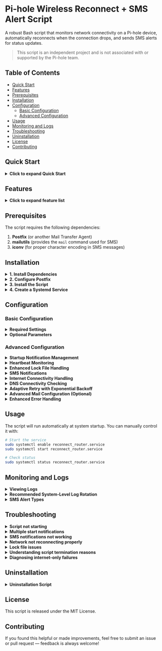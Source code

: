 # Pi-hole Wireless Reconnect + SMS Alert Script

A robust Bash script that monitors network connectivity on a Pi-hole device, automatically reconnects when the connection drops, and sends SMS alerts for status updates.

>This script is an independent project and is not associated with or supported by the Pi-hole team.

## Table of Contents
- [Quick Start](#quick-start)
- [Features](#features)
- [Prerequisites](#prerequisites)
- [Installation](#installation)
- [Configuration](#configuration)
  - [Basic Configuration](#basic-configuration)
  - [Advanced Configuration](#advanced-configuration)
- [Usage](#usage)
- [Monitoring and Logs](#monitoring-and-logs)
- [Troubleshooting](#troubleshooting)
- [Uninstallation](#uninstallation)
- [License](#license)
- [Contributing](#contributing)

## Quick Start

<details>
<summary><strong>Click to expand Quick Start</strong></summary>

```bash
# 1. Install dependencies
sudo apt update && sudo apt install -y postfix mailutils libc-bin

# 👉 If using Gmail as your mail relay, you'll also need to:
#    - Create an App Password: https://myaccount.google.com/apppasswords
#    - Configure Postfix with your Gmail SMTP credentials (see "Advanced Mail Configuration" below)

# 2. Get the script
wget -O reconnect_router.sh https://raw.githubusercontent.com/Phatnoir/pi-hole-wireless-reconnect/main/reconnect_router.sh
sudo mv reconnect_router.sh /usr/local/bin/
sudo chmod +x /usr/local/bin/reconnect_router.sh

# 3. Configure your settings (required)
sudo nano /usr/local/bin/reconnect_router.sh
# Edit ROUTER_IP, INTERFACE, PHONE_NUMBER, and CARRIER_GATEWAY

# 4. Create service file
sudo tee /etc/systemd/system/reconnect_router.service > /dev/null << EOL
[Unit]
Description=Pi-hole Wireless Reconnect Script
After=network-online.target
Wants=network-online.target

[Service]
ExecStartPre=/bin/sleep 10
ExecStart=/usr/local/bin/reconnect_router.sh
Restart=always
RestartSec=30
User=root

[Install]
WantedBy=multi-user.target
EOL

# 5. Enable and start the service
sudo systemctl enable reconnect_router.service
sudo systemctl start reconnect_router.service

# 6. Check status
sudo systemctl status reconnect_router.service
```

</details>

## Features

<details>
<summary><strong>Click to expand feature list</strong></summary>

* **Automatic reconnection** — Detects connectivity loss and reattempts connection with intelligent retries
* **Exponential backoff** — Gradually increases delay during outages, capped at 10 minutes
* **SMS notifications** — Real-time alerts with queued delivery and message type prioritization
* **Heartbeat monitoring** — Tracks unexpected interruptions and logs downtime duration
* **Multiple log files** — Separate logs for events, downtime, and heartbeats with fallback to `/tmp`
* **System integration** — Runs at startup via `systemd` with graceful restart handling
* **Message filtering** — START, ALERT, TRYING, OK, and CRITICAL types reduce notification spam
* **Robust locking** — Prevents race conditions with PID-based locking and stale lock cleanup
* **Self-test** — Validates network interface, DHCP client, and dependencies on launch
* **Error handling** — Trap-based termination with environment cleanup
* **Log rotation** — Prevents disk bloat with built-in size checks and auto-rotation
* **Anti-spam safeguards** — Suppresses duplicate START messages within configurable intervals
* **Concise SMS format** — Includes downtime and retry count while staying under SMS length limits
* **Resilience improvements** — Fully quoted variables, consistent error handling, graceful shutdown
* **Dual network issue detection** — Differentiates router drop vs internet-only failures
* **DHCP client detection** — Supports both `dhclient` and `dhcpcd` systems automatically
* **Redundant DNS checks** — Uses multiple servers (Cloudflare, Google) to verify internet access
</details>

## Prerequisites

The script requires the following dependencies:

1. **Postfix** (or another Mail Transfer Agent)
2. **mailutils** (provides the `mail` command used for SMS)
3. **iconv** (for proper character encoding in SMS messages)

## Installation

<details>
<summary><strong>1. Install Dependencies</strong></summary>

```bash
# Update package lists
sudo apt update

# Install postfix, mailutils and other dependencies
sudo apt install postfix mailutils libc-bin
```
> **Note:** `iconv` is included in `libc-bin`, so installing `libc-bin` will provide `iconv`.
</details>

<details>
<summary><strong>2. Configure Postfix</strong></summary>

During installation:

* Select **"Internet Site"** when prompted
* For the system mail name, you'll be prompted to enter a fully qualified domain name (FQDN). If this is just for local use on your home network, entering `localhost.localdomain` or `raspberrypi.local` is sufficient.
</details>

<details>
<summary><strong>3. Install the Script</strong></summary>

```bash
# Copy the script to /usr/local/bin/
sudo cp reconnect_router.sh /usr/local/bin/

# Make it executable
sudo chmod +x /usr/local/bin/reconnect_router.sh
```
</details>

<details>
<summary><strong>4. Create a Systemd Service</strong></summary>

Create a new service file:

```bash
sudo nano /etc/systemd/system/reconnect_router.service
```

Add the following content:

```ini
[Unit]
Description=Pi-hole Wireless Reconnect Script
After=network-online.target
Wants=network-online.target

[Service]
ExecStartPre=/bin/sleep 10
ExecStart=/usr/local/bin/reconnect_router.sh
Restart=always
RestartSec=30
User=root

[Install]
WantedBy=multi-user.target
```

> **Note:** The service uses `Restart=always` with `RestartSec=30` to prevent excessive restart cycles.

Enable and start the service:

```bash
sudo systemctl enable reconnect_router.service
sudo systemctl start reconnect_router.service
```
</details>

## Configuration

### Basic Configuration

<details>
<summary><strong>Required Settings</strong></summary>

1. Edit the script with your preferred editor:
   ```bash
   sudo nano /usr/local/bin/reconnect_router.sh
   ```

2. Update the following variables:
   - `ROUTER_IP`: Your router's IP address (default is "192.168.1.1")
   - `INTERFACE`: Your network interface (default is "wlan0" for WiFi)
     - For Ethernet connections, use "eth0" (or "enp3s0" on newer systems)
     - To find your interface name, run: `ip addr show` or `ifconfig`
   - `PHONE_NUMBER`: Your phone number for SMS alerts
   - `CARRIER_GATEWAY`: Your cellular carrier's SMS gateway
     - Verizon: vtext.com
     - AT&T: txt.att.net
     - T-Mobile: tmomail.net

3. Save and close the file
</details>

<details>
<summary><strong>Optional Parameters</strong></summary>

- `RETRY_DELAY`: Time between reconnection attempts (default: 15s)
- `MAX_RETRIES`: Maximum reconnection attempts before giving up (default: 10)
- `HEARTBEAT_ENABLED`: Enable/disable heartbeat monitoring (default: true)
- `HEARTBEAT_INTERVAL`: Time between heartbeat checks (default: 3600s = 1 hour)
- `MISSED_HEARTBEATS_THRESHOLD`: Number of missed heartbeats before alerting (default: 3)
- `PING_COUNT`: Number of pings to send when checking connection (default: 2)
- `PING_TIMEOUT`: Timeout in seconds for ping operation (default: 3)
- `PING_SIZE`: Size of ping packet in bytes (default: 32)
- `MAX_INTERNET_FAILURES`: Number of internet failures before temporary backoff (default: 5)
- `STARTUP_THRESHOLD`: Time (in seconds) to suppress duplicate startup notifications (default: 300)
- `RESTART_INTERVAL`: Minimum time between interface restarts (default: 180s = 3 minutes)
- `DNS_CHECK_HOSTS`: Array of DNS servers to check for internet connectivity (default: Cloudflare DNS)
- `SMS_INTERNET_CHECK`: IP address to verify internet connectivity for SMS delivery (default: 8.8.8.8)
- `SMS_INTERNET_FAILURE_THRESHOLD`: Minimum number of consecutive internet-only failures before sending an [OK] recovery SMS (default: 10)
</details>

### Advanced Configuration

<details>
<summary><strong>Startup Notification Management</strong></summary>

The script includes a feature to prevent duplicate startup notifications when the service restarts frequently:

```bash
# Startup notification configuration
STARTUP_CHECK_FILE="/tmp/reconnect_router_last_start"
STARTUP_THRESHOLD=300  # 5 minutes
```

If the script restarts within 5 minutes of a previous run, it will suppress the startup SMS notification to reduce message spam. You can adjust the threshold by changing the value (in seconds).
</details>

<details>
<summary><strong>Heartbeat Monitoring</strong></summary>

The script includes a heartbeat system that:
- Silently monitors script execution in the background
- Detects script interruptions or system failures
- Calculates downtime during script interruptions
- Sends alerts ONLY when the script resumes after unexpected downtime

To configure heartbeat monitoring:

```bash
# Heartbeat Configuration
HEARTBEAT_ENABLED=true         # Set to false to disable heartbeat
HEARTBEAT_INTERVAL=3600        # Time between heartbeats in seconds (1 hour)
MISSED_HEARTBEATS_THRESHOLD=3  # Alert after this many missed heartbeats
```
</details>

<details>
<summary><strong>Enhanced Lock File Handling</strong></summary>

The script now includes improved lock file management:
- Detects and removes stale lock files from crashed script instances
- Stores PID in the lock file for better tracking
- Properly releases locks during script termination
- Verifies /tmp directory permissions

This prevents issues where a crashed script might leave behind a lock file that blocks future script runs.
</details>

<details>
<summary><strong>SMS Notifications</strong></summary>

The script implements a sophisticated message queuing system:
- Messages are queued when internet connectivity is unavailable
- When connection is restored, the script intelligently processes the queue
- START, ALERT, and CRITICAL messages are prioritized
- TRYING and HEARTBEAT messages may be skipped to reduce spam
- Recovery messages (OK) include downtime duration and attempt count

Example recovery message:
```
[OK] Pi-hole Online! Down: 2m30s. 3/10 attempts
```
</details>

<details>
<summary><strong>Internet Connectivity Handling</strong></summary>

The script distinguishes between two types of connectivity issues:
1. **Complete connection loss** — Cannot reach the router
2. **Internet-only failures** — Can reach the router but not the internet

For internet-only failures, the script uses a more gradual approach:
```bash
# Internet failure tracking settings
INTERNET_FAILURES=0
MAX_INTERNET_FAILURES=5
```

When internet-only failures persist for multiple cycles, the script will attempt a network restart after reaching the threshold, but with less aggressive timing than for complete connection loss. The script also enforces a minimum interval between interface restarts via:

```bash
RESTART_TIME_FILE="/tmp/reconnect_last_iface_restart"
RESTART_INTERVAL=180  # 3 minutes minimum between restarts
```

Additionally, to avoid noise from short-term internet drops, recovery SMS messages are only sent after a configurable threshold:

```bash
# Alert threshold for internet-only recoveries
SMS_INTERNET_FAILURE_THRESHOLD=10
```
This ensures that recovery alerts (e.g., [OK]) are only sent after prolonged internet failures.
</details>

<details>
<summary><strong>DNS Connectivity Checking</strong></summary>

The script uses multiple DNS servers to verify internet connectivity:

```bash
DNS_CHECK_HOSTS=("1.1.1.1" "1.0.0.1")  # Cloudflare IPv4 redundancy
SMS_INTERNET_CHECK="8.8.8.8"  # For SMS delivery checks
```

This redundancy helps prevent false positives when a single DNS server might be temporarily unavailable.
</details>

<details>
<summary><strong>Adaptive Retry with Exponential Backoff</strong></summary>

During extended network outages, the script uses exponential backoff to avoid excessive reconnection attempts:

```bash
# Calculate backoff delay (2^n)
backoff=$((RETRY_DELAY * (2 ** (consecutive_failures - 5))))

# Cap the backoff at 10 minutes (600 seconds)
if [ "$backoff" -gt 600 ]; then
    backoff=600
fi
```

This means:
- First 5 failures: Normal retry interval
- 6th failure: 2x normal delay
- 7th failure: 4x normal delay
- 8th failure: 8x normal delay
- 9th failure: 16x normal delay
- 10th+ failure: 40x normal delay (capped at 10 minutes)
</details>

<details>
<summary><strong>Advanced Mail Configuration (Optional)</strong></summary>

**Note:** For Gmail, you must use an [app password](https://myaccount.google.com/apppasswords), not your regular password.

If you want to use a relay service like Gmail to send your notifications:

1. Edit the Postfix configuration:
   ```bash
   sudo nano /etc/postfix/main.cf
   ```

2. Add the following lines:
   ```
   relayhost = [smtp.gmail.com]:587
   smtp_sasl_auth_enable = yes
   smtp_sasl_password_maps = hash:/etc/postfix/sasl_passwd
   smtp_sasl_security_options = noanonymous
   smtp_use_tls = yes
   ```

3. Create a password file:
   ```bash
   sudo nano /etc/postfix/sasl_passwd
   ```

4. Add your credentials:
   ```
   [smtp.gmail.com]:587 your-email@gmail.com:your-password
   ```

5. Hash and secure the password file:
   ```bash
   sudo postmap /etc/postfix/sasl_passwd
   sudo chmod 600 /etc/postfix/sasl_passwd
   sudo systemctl restart postfix
   ```
</details>

<details>
<summary><strong>Enhanced Error Handling</strong></summary>

The script includes sophisticated error handling:

- **Diagnostic logging** — Tracks script termination reasons via journal analysis
- **Fallback log paths** — Automatically redirects logs to /tmp if standard paths are unavailable
- **Cross-platform compatibility** — Better detection of system-specific networking tools (dhclient vs dhcpcd)
- **Log path verification** — Creates log directories if they don't exist with appropriate permissions
- **Log rotation** — Automatically rotates log files when they reach 10MB in size

This makes the script more resilient in diverse environments and helps with troubleshooting.
</details>

## Usage

The script will run automatically at system startup. You can manually control it with:

```bash
# Start the service
sudo systemctl enable reconnect_router.service
sudo systemctl start reconnect_router.service

# Check status
sudo systemctl status reconnect_router.service
```

## Monitoring and Logs

<details>
<summary><strong>Viewing Logs</strong></summary>

Check the various logs to see the script's activity:

```bash
# View the main log
tail -f /var/log/reconnect_router.log

# View downtime events
tail -f /var/log/router_downtime.log

# View heartbeat activity
tail -f /var/log/router_heartbeat.log
```
</details>

<details>
<summary><strong>Recommended System-Level Log Rotation</strong></summary>

For the most effective log management, set up system-level log rotation:

```bash
sudo nano /etc/logrotate.d/reconnect_router
```

Add the following configuration:

```
/var/log/reconnect_router.log /var/log/router_downtime.log /var/log/router_heartbeat.log {
    rotate 4
    weekly
    compress
    size 2M
    missingok
    notifempty
    create 0644 root root
    delaycompress
}
```

This configuration will:
- Rotate logs when they reach 2MB in size
- Perform rotation weekly or when size threshold is reached, whichever comes first
- Keep 4 rotations of history (approximately one month of logs)
- Compress old log files to save space

To apply the configuration immediately:
```bash
sudo logrotate -f /etc/logrotate.d/reconnect_router
```
</details>

<details>
<summary><strong>SMS Alert Types</strong></summary>

The script sends different types of alerts:

- **[START]** - Script has started (suppressed if restarted within 5 minutes)
- **[ALERT]** - Network connection lost
- **[TRYING]** - Reconnection attempts (limited to every 3rd attempt to reduce spam)
- **[OK]** - Connection successfully restored (with concise downtime info and attempt count)
- **[CRITICAL]** - All reconnection attempts failed
</details>

## Troubleshooting

<details>
<summary><strong>Script not starting</strong></summary>

- Check if the service is running: `sudo systemctl status reconnect_router.service`
- Verify script permissions: `sudo chmod +x /usr/local/bin/reconnect_router.sh`
- Check for error messages: `sudo journalctl -u reconnect_router.service`
- Look for information in the self-test output in the main log
</details>

<details>
<summary><strong>Multiple start notifications</strong></summary>

If you're receiving unexpected `[START]` notifications:
* Confirm that your service is correctly using `Restart=always` — this is expected for continuous monitoring.
* Check if `STARTUP_THRESHOLD` (default: 300 seconds) is set appropriately for your environment's restart frequency.
* Review logs (`journalctl -u reconnect_router.service`) for crash loops or permission issues causing frequent service restarts.
* If the script is restarting extremely often (multiple times per minute), this indicates a deeper problem and you should check for errors in the script's execution.
</details>

<details>
<summary><strong>SMS notifications not working</strong></summary>

- Verify the mail command is installed: `which mail`
- Check if iconv is available: `which iconv`
- Test mail configuration manually: 
  ```bash
  echo "Test message" | mail -s "Pi-hole Test" 1234567890@vtext.com
  ```
  Replace the gateway domain with your carrier's SMS gateway as needed.
- Check mail logs: `tail -f /var/log/mail.log`
- Verify carrier gateway settings for your provider
</details>

<details>
<summary><strong>Network not reconnecting properly</strong></summary>

- Confirm the correct network interface name with: `ip a`
- Verify the router IP is correct: `ping 192.168.1.1` (replace with your router's IP)
- Check the DHCP client is working: `ps aux | grep dhclient` or `ps aux | grep dhcpcd`
- Review verbose dhclient output in the logs
- Verify both dhclient and dhcpcd availability on your system
</details>

<details>
<summary><strong>Lock file issues</strong></summary>

- Check /tmp directory permissions: `ls -ld /tmp`
- Verify lock file exists: `ls -l /tmp/reconnect_router.lock`
- If you suspect a stale lock file, check if the PID it contains is still running: `cat /tmp/reconnect_router.lock && ps -p $(cat /tmp/reconnect_router.lock)`
</details>

<details>
<summary><strong>Understanding script termination reasons</strong></summary>

The script logs its termination reasons:

```bash
# View the last termination reason
cat /tmp/reconnect_router_last_term.log

# Check clean exit markers
cat /tmp/reconnect_router_clean_exit

# View systemd termination information
sudo journalctl -u reconnect_router.service | grep -i "terminated"
```

These logs can help diagnose why the script might be restarting unexpectedly.
</details>

<details>
<summary><strong>Diagnosing internet-only failures</strong></summary>

If you're experiencing situations where the router is reachable but the internet connection fails:

1. Check the main log for "Can reach router but cannot reach internet" messages
2. Verify the DNS check hosts are reachable from your network: `ping 1.1.1.1` and `ping 1.0.0.1`
3. Consider adjusting the `MAX_INTERNET_FAILURES` value (default: 5) if you have an inconsistent internet connection
4. Review the `RETRY_DELAY` value which affects how quickly the script responds to transient issues
</details>

## Uninstallation

<details>
<summary><strong>Uninstallation Script</strong></summary>

If you need to completely remove the script and its components from your system, you can use the following uninstallation script:

```bash
#!/bin/bash
echo "Stopping and disabling router-reconnect service..."
sudo systemctl stop reconnect_router.service
sudo systemctl disable reconnect_router.service
echo "Removing service file..."
sudo rm -f /etc/systemd/system/reconnect_router.service
echo "Removing script..."
sudo rm -f /usr/local/bin/reconnect_router.sh
echo "Removing logs..."
sudo rm -f /var/log/reconnect_router.log /var/log/router_downtime.log /var/log/router_heartbeat.log
echo "Removing temporary files..."
sudo rm -f /tmp/reconnect_router.lock /tmp/sms_queue.txt /tmp/pihole_last_heartbeat /tmp/reconnect_router_last_start /tmp/reconnect_router_last_term.log /tmp/reconnect_router_clean_exit
echo "Reloading systemd..."
sudo systemctl daemon-reload
echo "Uninstallation complete."
```

Save this as `uninstall_reconnect_router.sh`, make it executable with `chmod +x uninstall_reconnect_router.sh`, and run it with `sudo ./uninstall_reconnect_router.sh`.
</details>

## License

This script is released under the MIT License.

## Contributing

If you found this helpful or made improvements, feel free to submit an issue or pull request — feedback is always welcome!